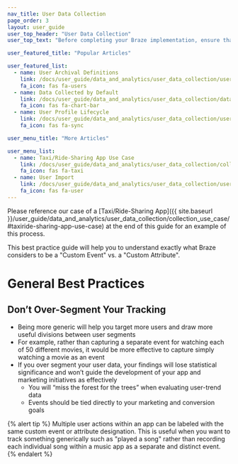 ```yaml
---
nav_title: User Data Collection
page_order: 3
layout: user_guide
user_top_header: "User Data Collection"
user_top_text: "Before completing your Braze implementation, ensure that you have a conversation between your marketing team and your development team regarding your marketing goals. When deciding what you want to track, and how you want to track it with Braze, it's useful to consider these goals and work backwards from there."

user_featured_title: "Popular Articles"

user_featured_list:
  - name: User Archival Definitions
    link: /docs/user_guide/data_and_analytics/user_data_collection/user_archival/
    fa_icon: fas fa-users
  - name: Data Collected by Default
    link: /docs/user_guide/data_and_analytics/user_data_collection/data_collected_by_default/
    fa_icon: fas fa-chart-bar
  - name: User Profile Lifecycle
    link: /docs/user_guide/data_and_analytics/user_data_collection/user_profile_lifecycle/
    fa_icon: fas fa-sync

user_menu_title: "More Articles"

user_menu_list:
  - name: Taxi/Ride-Sharing App Use Case
    link: /docs/user_guide/data_and_analytics/user_data_collection/collection_use_case/
    fa_icon: fas fa-taxi
  - name: User Import
    link: /docs/user_guide/data_and_analytics/user_data_collection/user_import/
    fa_icon: fas fa-user
---
```


Please reference our case of a [Taxi/Ride-Sharing App]({{ site.baseurl }}/user_guide/data_and_analytics/user_data_collection/collection_use_case/#taxiride-sharing-app-use-case) at the end of this guide for an example of this process.

This best practice guide will help you to understand exactly what Braze considers to be a "Custom Event" vs. a "Custom Attribute".

# General Best Practices

## Don’t Over-Segment Your Tracking

- Being more generic will help you target more users and draw more useful divisions between user segments
- For example, rather than capturing a separate event for watching each of 50 different movies, it would be more effective to capture simply watching a movie as an event
- If you over segment your user data, your findings will lose statistical significance and won’t guide the development of your app and marketing initiatives as effectively
    - You will “miss the forest for the trees” when evaluating user-trend data
    - Events should be tied directly to your marketing and conversion goals

{% alert tip %}
Multiple user actions within an app can be labeled with the same custom event or attribute designation. This is useful when you want to track something generically such as "played a song" rather than recording each individual song within a music app as a separate and distinct event.
{% endalert %}
